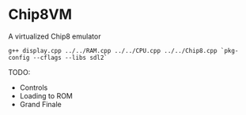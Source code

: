 # Chip8VM
A virtualized Chip8 emulator 


```
g++ display.cpp ../../RAM.cpp ../../CPU.cpp ../../Chip8.cpp `pkg-config --cflags --libs sdl2`
```


TODO: 
* Controls
* Loading to ROM
* Grand Finale
